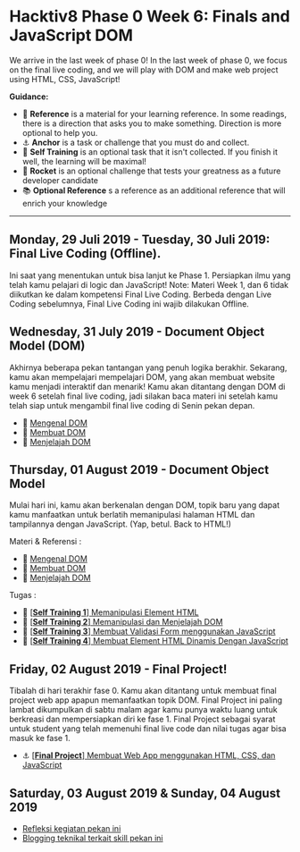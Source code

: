 # Hacktiv8 Phase 0 Week 6: Finals and JavaScript DOM

We arrive in the last week of phase 0! In the last week of phase 0, we focus on the final live coding, and we will play with DOM and make web project using HTML, CSS, JavaScript!

**Guidance:**
- :notebook_with_decorative_cover: **Reference** is a material for your learning reference. In some readings, there is a direction that asks you to make something. Direction is more optional to help you.
- :anchor: **Anchor** is a task or challenge that you must do and collect.
- 💪 **Self Training** is an optional task that it isn't collected. If you finish it well, the learning will be maximal!
- :rocket: **Rocket** is an optional challenge that tests your greatness as a future developer candidate
- :books: **Optional Reference** s a reference as an additional reference that will enrich your knowledge
---

## Monday, 29 Juli 2019 - Tuesday, 30 Juli 2019: Final Live Coding (Offline).
Ini saat yang menentukan untuk bisa lanjut ke Phase 1. Persiapkan ilmu yang telah kamu pelajari di logic dan JavaScript! Note: Materi Week 1, dan 6 tidak diikutkan ke dalam kompetensi Final Live Coding. Berbeda dengan Live Coding sebelumnya, Final Live Coding ini wajib dilakukan Offline.

## Wednesday, 31 July 2019 - Document Object Model (DOM)
Akhirnya beberapa pekan tantangan yang penuh logika berakhir. Sekarang, kamu akan mempelajari mempelajari DOM, yang akan membuat website kamu menjadi interaktif dan menarik! Kamu akan ditantang dengan DOM di week 6 setelah final live coding, jadi silakan baca materi ini setelah kamu telah siap untuk mengambil final live coding di Senin pekan depan.

- :notebook_with_decorative_cover:
[Mengenal DOM](/modules/js-dom-intro.md)
- :notebook_with_decorative_cover:
[Membuat DOM](/modules/js-dom-creation.md)
- :notebook_with_decorative_cover:
[Menjelajah DOM](/modules/js-dom-transversing.md)

## Thursday, 01 August 2019 - Document Object Model
Mulai hari ini, kamu akan berkenalan dengan DOM, topik baru yang dapat kamu manfaatkan untuk berlatih memanipulasi halaman HTML dan tampilannya dengan JavaScript. (Yap, betul. Back to HTML!)

Materi & Referensi :
- :notebook_with_decorative_cover:
[Mengenal DOM](/modules/js-dom-intro.md)
- :notebook_with_decorative_cover:
[Membuat DOM](/modules/js-dom-creation.md)
- :notebook_with_decorative_cover:
[Menjelajah DOM](/modules/js-dom-transversing.md)

Tugas :
- 💪
[[**Self Training 1**] Memanipulasi Element HTML](modules/anchor-js-dom-manipulation.md)
- 💪
[[**Self Training 2**] Memanipulasi dan Menjelajah DOM](modules/anchor-js-dom-transverse-manipulation.md)
- 💪
[[**Self Training 3**] Membuat Validasi Form menggunakan JavaScript](modules/anchor-js-form-validation.md)
- 💪
[[**Self Training 4**] Membuat Element HTML Dinamis Dengan JavaScript](modules/anchor-js-dom-creation.md)

## Friday, 02 August 2019 - Final Project!

Tibalah di hari terakhir fase 0. Kamu akan ditantang untuk membuat final project web app apapun memanfaatkan topik DOM. Final Project ini paling lambat dikumpulkan di sabtu malam agar kamu punya waktu luang untuk berkreasi dan mempersiapkan diri ke fase 1. Final Project sebagai syarat untuk student yang telah memenuhi final live code dan nilai tugas agar bisa masuk ke fase 1.

- :anchor:
[[**Final Project**] Membuat Web App menggunakan HTML, CSS, dan JavaScript](modules/anchor-js-dom-web-app.md)


## Saturday, 03 August 2019 & Sunday, 04 August 2019

- [Refleksi kegiatan pekan ini](https://github.com/hacktiv8/phase-0-activities/blob/master/modules/reflection.md)
- [Blogging teknikal terkait skill pekan ini](https://github.com/hacktiv8/phase-0-activities/blob/master/modules/blog.md)
